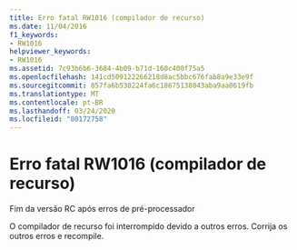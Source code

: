 ```yaml
---
title: Erro fatal RW1016 (compilador de recurso)
ms.date: 11/04/2016
f1_keywords:
- RW1016
helpviewer_keywords:
- RW1016
ms.assetid: 7c93b6b6-3684-4b09-b71d-160c400f75a5
ms.openlocfilehash: 141cd509122266218d8ac5bbc676fab8a9e33e9f
ms.sourcegitcommit: 857fa6b530224fa6c18675138043aba9aa0619fb
ms.translationtype: MT
ms.contentlocale: pt-BR
ms.lasthandoff: 03/24/2020
ms.locfileid: "80172758"
---
```

# <a name="resource-compiler-fatal-error-rw1016"></a>Erro fatal RW1016 (compilador de recurso)

Fim da versão RC após erros de pré-processador

O compilador de recurso foi interrompido devido a outros erros. Corrija os outros erros e recompile.
